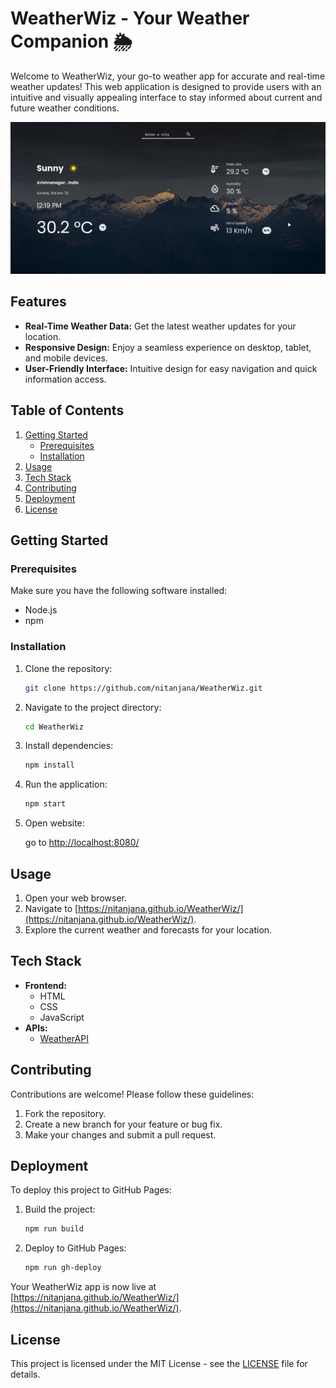 # WeatherWiz - Your Weather Companion 🌦️

Welcome to WeatherWiz, your go-to weather app for accurate and real-time weather updates! This web application is designed to provide users with an intuitive and visually appealing interface to stay informed about current and future weather conditions.

![WeatherWiz](screenshots/desktop.jpg)

## Features

- **Real-Time Weather Data:** Get the latest weather updates for your location.
- **Responsive Design:** Enjoy a seamless experience on desktop, tablet, and mobile devices.
- **User-Friendly Interface:** Intuitive design for easy navigation and quick information access.

## Table of Contents

1. [Getting Started](#getting-started)
   - [Prerequisites](#prerequisites)
   - [Installation](#installation)
2. [Usage](#usage)
3. [Tech Stack](#tech-stack)
4. [Contributing](#contributing)
5. [Deployment](#deployment)
6. [License](#license)

## Getting Started

### Prerequisites

Make sure you have the following software installed:

- Node.js
- npm

### Installation

1. Clone the repository:

   ```bash
   git clone https://github.com/nitanjana/WeatherWiz.git
   ```

2. Navigate to the project directory:

   ```bash
   cd WeatherWiz
   ```

3. Install dependencies:

   ```bash
   npm install
   ```

4. Run the application:

   ```bash
   npm start
   ```

5. Open website:

   go to [http://localhost:8080/](http://localhost:8080/)

## Usage

1. Open your web browser.
2. Navigate to [https://nitanjana.github.io/WeatherWiz/](https://nitanjana.github.io/WeatherWiz/).
3. Explore the current weather and forecasts for your location.

## Tech Stack

- **Frontend:**
  - HTML
  - CSS
  - JavaScript
- **APIs:**
  - [WeatherAPI](https://www.weatherapi.com/)

## Contributing

Contributions are welcome! Please follow these guidelines:

1. Fork the repository.
2. Create a new branch for your feature or bug fix.
3. Make your changes and submit a pull request.

## Deployment

To deploy this project to GitHub Pages:

1. Build the project:

   ```bash
   npm run build
   ```

2. Deploy to GitHub Pages:

   ```bash
   npm run gh-deploy
   ```

Your WeatherWiz app is now live at [https://nitanjana.github.io/WeatherWiz/](https://nitanjana.github.io/WeatherWiz/).

## License

This project is licensed under the MIT License - see the [LICENSE](LICENSE) file for details.
